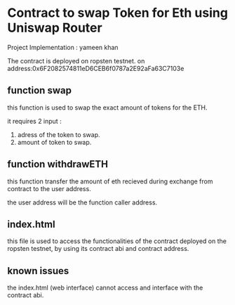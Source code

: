 # Contract to swap Token for Eth using Uniswap Router


Project Implementation : yameen khan

The contract is deployed on ropsten testnet.
on address:0x6F2082574811eD6CEB6f0787a2E92aFa63C7103e

## function swap

this function is used to swap the exact amount of tokens for the ETH.

it requires 2 input :
1. adress of the token to swap.
2. amount of token to swap.

## function withdrawETH

this function transfer the amount of eth recieved during exchange from contract to the user address.

the user address will be the function caller address.

## index.html
 
 this file is used to access the functionalities of the contract deployed on the ropsten testnet,
 by using its contract abi and contract address.

## known issues

the index.html (web interface) cannot access and interface with the contract abi.